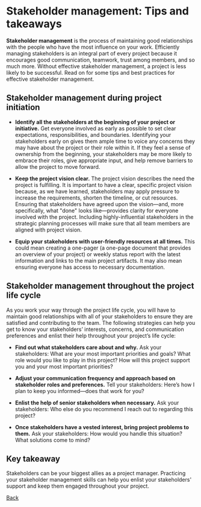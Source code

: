 # Stakeholder management: Tips and takeaways
**Stakeholder management** is the process of maintaining good relationships with the people who have the most influence on your work. Efficiently managing stakeholders is an integral part of every project because it encourages good communication, teamwork, trust among members, and so much more. Without effective stakeholder management, a project is less likely to be successful. Read on for some tips and best practices for effective stakeholder management.

## Stakeholder management during project initiation
* **Identify all the stakeholders at the beginning of your project or initiative.** Get everyone involved as early as possible to set clear expectations, responsibilities, and boundaries. Identifying your stakeholders early on gives them ample time to voice any concerns they may have about the project or their role within it. If they feel a sense of ownership from the beginning, your stakeholders may be more likely to embrace their roles, give appropriate input, and help remove barriers to allow the project to move forward.  

* **Keep the project vision clear.** The project vision describes the need the project is fulfilling. It is important to have a clear, specific project vision because, as we have learned, stakeholders may apply pressure to increase the requirements, shorten the timeline, or cut resources. Ensuring that stakeholders have agreed upon the vision—and, more specifically, what "done" looks like—provides clarity for everyone involved with the project. Including highly-influential stakeholders in the strategic planning processes will make sure that all team members are aligned with project vision. 

* **Equip your stakeholders with user-friendly resources at all times.** This could mean creating a one-pager (a one-page document that provides an overview of your project) or weekly status report with the latest information and links to the main project artifacts. It may also mean ensuring everyone has access to necessary documentation. 

## Stakeholder management throughout the project life cycle
As you work your way through the project life cycle, you will have to maintain good relationships with all of your stakeholders to ensure they are satisfied and contributing to the team. The following strategies can help you get to know your stakeholders’ interests, concerns, and communication preferences and enlist their help throughout your project’s life cycle:

* **Find out what stakeholders care about and why.** Ask your stakeholders: What are your most important priorities and goals? What role would you like to play in this project? How will this project support you and your most important priorities?

* **Adjust your communication frequency and approach based on stakeholder roles and preferences.** Tell your stakeholders: Here’s how I plan to keep you informed—does that work for you?

* **Enlist the help of senior stakeholders when necessary.** Ask your stakeholders: Who else do you recommend I reach out to regarding this project? 

* **Once stakeholders have a vested interest, bring project problems to them.** Ask your stakeholders: How would you handle this situation? What solutions come to mind?

## Key takeaway
Stakeholders can be your biggest allies as a project manager. Practicing your stakeholder management skills can help you enlist your stakeholders' support and keep them engaged throughout your project.

[Back](../README.md)

